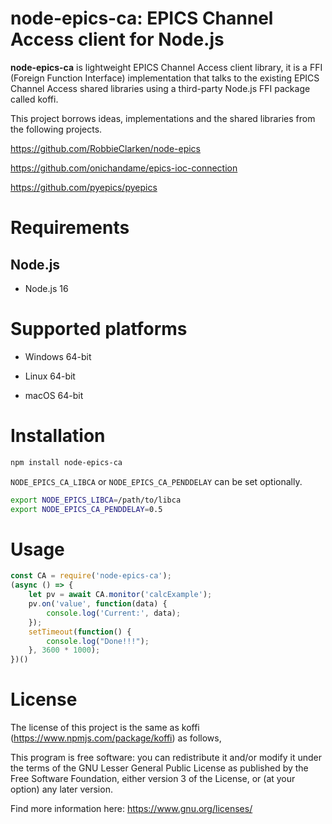 # node-epics-ca: EPICS Channel Access client for Node.js

**node-epics-ca** is lightweight EPICS Channel Access client library, it is a FFI (Foreign Function Interface) implementation that talks to the existing EPICS Channel Access shared libraries using a third-party Node.js FFI package called koffi.

This project borrows ideas, implementations and the shared libraries from the following projects.

https://github.com/RobbieClarken/node-epics

https://github.com/onichandame/epics-ioc-connection 

https://github.com/pyepics/pyepics 

# Requirements

## Node.js

* Node.js 16

# Supported platforms

* Windows 64-bit

* Linux 64-bit

* macOS 64-bit

# Installation

```bash
npm install node-epics-ca
```

`NODE_EPICS_CA_LIBCA` or `NODE_EPICS_CA_PENDDELAY` can be set optionally.

```bash
export NODE_EPICS_LIBCA=/path/to/libca
export NODE_EPICS_CA_PENDDELAY=0.5
```

# Usage

```javascript
const CA = require('node-epics-ca');
(async () => {
    let pv = await CA.monitor('calcExample');
    pv.on('value', function(data) {
        console.log('Current:', data);
    });
    setTimeout(function() {
        console.log("Done!!!");
    }, 3600 * 1000);
})()
```

# License
The license of this project is the same as koffi (https://www.npmjs.com/package/koffi) as follows,

This program is free software: you can redistribute it and/or modify it under the terms of the GNU Lesser General Public License as published by the Free Software Foundation, either version 3 of the License, or (at your option) any later version.

Find more information here: https://www.gnu.org/licenses/
